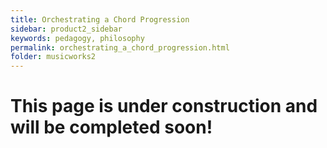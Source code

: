 ```yaml
---
title: Orchestrating a Chord Progression
sidebar: product2_sidebar
keywords: pedagogy, philosophy
permalink: orchestrating_a_chord_progression.html
folder: musicworks2
---
```


# This page is under construction and will be completed soon!